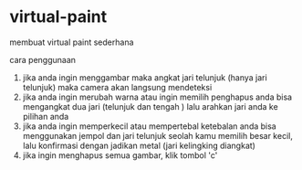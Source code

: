 # virtual-paint
 membuat virtual paint sederhana

<!-- buatan roy tapi saya mempunyai refrensi -->

cara penggunaan
1. jika anda ingin menggambar maka angkat jari telunjuk (hanya jari telunjuk) maka camera akan langsung mendeteksi
2. jika anda ingin merubah warna atau ingin memilih penghapus anda bisa mengangkat dua jari (telunjuk dan tengah ) lalu arahkan jari anda ke pilihan anda
3. jika anda ingin memperkecil atau mempertebal ketebalan anda bisa menggunakan jempol dan jari telunjuk seolah kamu memilih besar kecil, lalu konfirmasi dengan jadikan metal (jari kelingking diangkat)
4. jika ingin menghapus semua gambar, klik tombol 'c'